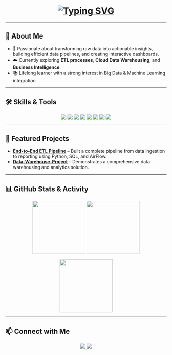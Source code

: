 <!-- Banner -->
<!--<p align="center">
  <img width="100%" src="https://your-image-url/banner.svg" alt="Banner"/>
</p><!--

<!-- Typing animation -->
<h1 align="center">
  <a href="https://git.io/typing-svg">
    <img src="https://readme-typing-svg.herokuapp.com?size=26&duration=3500&color=1E90FF&center=true&vCenter=true&width=600&lines=Hi+there+👋,+I'm+Devhtuan;Aspiring+Data+Engineer+%26+Analyst;Passionate+about+ETL,+Cloud,+and+BI;Always+learning+new+technologies" alt="Typing SVG" />
  </a>
</h1>

---

## 🚀 About Me
- 🎯 Passionate about transforming raw data into actionable insights, building efficient data pipelines, and creating interactive dashboards.
- ☁️ Currently exploring **ETL processes**, **Cloud Data Warehousing**, and **Business Intelligence**.
- 📚 Lifelong learner with a strong interest in Big Data & Machine Learning integration.

---

## 🛠 Skills & Tools
<div align="center">
  <img src="https://img.shields.io/badge/-Python-3776AB?logo=python&logoColor=white"/>
  <img src="https://img.shields.io/badge/-SQL-003B57?logo=postgresql&logoColor=white"/>
  <img src="https://img.shields.io/badge/-ETL-FF6F00?logo=apacheairflow&logoColor=white"/>
  <img src="https://img.shields.io/badge/-Airflow-017CEE?logo=apacheairflow&logoColor=white"/>
  <img src="https://img.shields.io/badge/-dbt-FF694B?logo=dbt&logoColor=white"/>
  <img src="https://img.shields.io/badge/-Tableau-E97627?logo=tableau&logoColor=white"/>
  <img src="https://img.shields.io/badge/-Power%20BI-F2C811?logo=powerbi&logoColor=black"/>
  <img src="https://img.shields.io/badge/-GCP-4285F4?logo=googlecloud&logoColor=white"/>
</div>

---

## 📂 Featured Projects
- [**End-to-End ETL Pipeline**](https://github.com/Devhtuan/ETL_Uber) – Built a complete pipeline from data ingestion to reporting using Python, SQL, and AirFlow.
- [**Data-Warehouse-Project**](https://github.com/Devhtuan/DataWareHouse_Project) – Demonstrates a comprehensive data warehousing and analytics solution.

---

## 📊 GitHub Stats & Activity
<p align="center">
  <img src="https://github-readme-stats.vercel.app/api?username=Devhtuan&show_icons=true&theme=tokyonight" height="165"/>
  <img src="https://github-readme-stats.vercel.app/api/top-langs/?username=Devhtuan&layout=compact&theme=tokyonight" height="165"/>
</p>

<p align="center">
  <img src="https://github-readme-streak-stats.herokuapp.com/?user=Devhtuan&theme=tokyonight" height="165"/>
</p>

---

## 📫 Connect with Me
<p align="center">
  <a href="mailto:ndhtuan02@gmail.com">
    <img src="https://img.shields.io/badge/-Email-D14836?logo=gmail&logoColor=white"/>
  </a>
  <a href="https://www.linkedin.com/in/tuan-nguyen-02353b378">
    <img src="https://img.shields.io/badge/-LinkedIn-0077B5?logo=linkedin&logoColor=white"/>
  </a>
</p>
